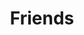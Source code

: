 ---
pid: llg83
title: Friends
location_transcription: anywhere
coordinates: "[-75.181122788912, 40.029717562484]"
zipcode: '19194'
gen_neighborhood: 
neighborhood: Rittenhouse Square, Fitler Square, Logan Square
outside_phl: 'Philadelphia PA '
age: '16'
age_range: 13-19
instagram: 
image_file_name: llg_83.jpg
proposal_transcription: |-
  - shows people together; unity
  - Represents Peace
topic: Unity
topic_summary: '0'
type: Conceptual
keywords_other: together, peace, friendship
credit: "#"
image_labels: 
twitter: 
facebook: 
permalink: "/monuments/llg83/"
layout: item-page
---